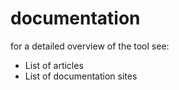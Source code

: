 # documentation
for a detailed overview of the tool see:
- List of articles
- List of documentation sites